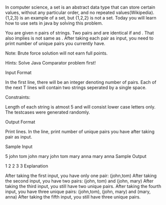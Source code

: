 In computer science, a set is an abstract data type that can store certain values, without any particular order, and no repeated values(Wikipedia). {1,2,3} is an example of a set, but {1,2,2} is not a set. Today you will learn how to use sets in java by solving this problem.

You are given n pairs of strings. Two pairs  and  are identical if  and . That also implies  is not same as . After taking each pair as input, you need to print number of unique pairs you currently have.

Note: Brute force solution will not earn full points.

Hints: Solve Java Comparator problem first!

Input Format

In the first line, there will be an integer  denoting number of pairs. Each of the next T lines will contain two strings seperated by a single space.

Constraints:

Length of each string is atmost 5 and will consist lower case letters only.
The testcases were generated randomly.

Output Format

Print  lines. In the  line, print number of unique pairs you have after taking  pair as input.

Sample Input

5
john tom
john mary
john tom
mary anna
mary anna
Sample Output

1
2
2
3
3
Explanation

After taking the first input, you have only one pair: (john,tom)
After taking the second input, you have two pairs: (john, tom) and (john, mary)
After taking the third input, you still have two unique pairs.
After taking the fourth input, you have three unique pairs: (john,tom), (john, mary) and (mary, anna)
After taking the fifth input, you still have three unique pairs.